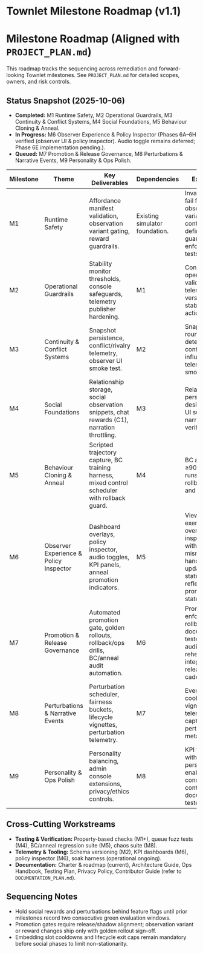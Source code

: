 # Townlet Milestone Roadmap (v1.1)

# Milestone Roadmap (Aligned with `PROJECT_PLAN.md`)

This roadmap tracks the sequencing across remediation and forward-looking Townlet milestones. See `PROJECT_PLAN.md` for detailed scopes, owners, and risk controls.

## Status Snapshot (2025-10-06)

- **Completed:** M1 Runtime Safety, M2 Operational Guardrails, M3 Continuity & Conflict Systems, M4 Social Foundations, M5 Behaviour Cloning & Anneal.
- **In Progress:** M6 Observer Experience & Policy Inspector (Phases 6A–6H verified (observer UI & policy inspector). Audio toggle remains deferred; Phase 6E implementation pending.).
- **Queued:** M7 Promotion & Release Governance, M8 Perturbations & Narrative Events, M9 Personality & Ops Polish.

| Milestone | Theme | Key Deliverables | Dependencies | Exit Criteria |
| --- | --- | --- | --- | --- |
| M1 | Runtime Safety | Affordance manifest validation, observation variant gating, reward guardrails. | Existing simulator foundation. | Invalid manifests fail fast; observation variants contractually defined; reward guardrails enforced with tests. |
| M2 | Operational Guardrails | Stability monitor thresholds, console safeguards, telemetry publisher hardening. | M1 | Console operations validated, telemetry stream versioned, stability alerts actionable. |
| M3 | Continuity & Conflict Systems | Snapshot persistence, conflict/rivalry telemetry, observer UI smoke test. | M2 | Snapshots round-trip deterministically; conflict events influence telemetry; UI smoke passes. |
| M4 | Social Foundations | Relationship storage, social observation snippets, chat rewards (C1), narration throttling. | M3 | Relationships persisted per design; observer UI surfaces ties; narration guard verified. |
| M5 | Behaviour Cloning & Anneal | Scripted trajectory capture, BC training harness, mixed control scheduler with rollback guard. | M4 | BC accuracy ≥90%; anneal runs with rollback guard and tests. |
| M6 | Observer Experience & Policy Inspector | Dashboard overlays, policy inspector, audio toggles, KPI panels, anneal promotion indicators. | M5 | Viewer exercises overlays and inspector without schema mismatches; ops handbook updated; anneal status panel reflects promotion gate state. |
| M7 | Promotion & Release Governance | Automated promotion gate, golden rollouts, rollback/ops drills, BC/anneal audit automation. | M6 | Promotion gate enforces KPIs, rollback drills documented and tested; dataset audits & anneal rehearsals integrated into release cadence. |
| M8 | Perturbations & Narrative Events | Perturbation scheduler, fairness buckets, lifecycle vignettes, perturbation telemetry. | M7 | Events fire with cooldowns, vignettes render, telemetry captures perturbation metadata. |
| M9 | Personality & Ops Polish | Personality balancing, admin console extensions, privacy/ethics controls. | M8 | KPI targets met with personalities enabled; console/ethics controls documented and tested. |

## Cross-Cutting Workstreams

- **Testing & Verification:** Property-based checks (M1+), queue fuzz tests (M4), BC/anneal regression suite (M5), chaos suite (M8).
- **Telemetry & Tooling:** Schema versioning (M2), KPI dashboards (M6), policy inspector (M6), soak harness (operational ongoing).
- **Documentation:** Charter & roadmap (current), Architecture Guide, Ops Handbook, Testing Plan, Privacy Policy, Contributor Guide (refer to `DOCUMENTATION_PLAN.md`).

## Sequencing Notes

- Hold social rewards and perturbations behind feature flags until prior milestones record two consecutive green evaluation windows.
- Promotion gates require release/shadow alignment; observation variant or reward changes ship only with golden rollout sign-off.
- Embedding slot cooldowns and lifecycle exit caps remain mandatory before social phases to limit non-stationarity.
